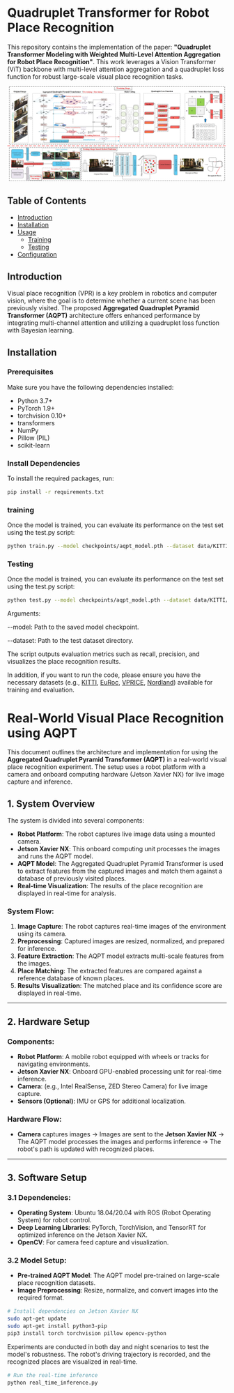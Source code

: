 # Quadruplet Transformer for Robot Place Recognition

This repository contains the implementation of the paper: **"Quadruplet Transformer Modeling with Weighted Multi-Level Attention Aggregation for Robot Place Recognition"**. This work leverages a Vision Transformer (ViT) backbone with multi-level attention aggregation and a quadruplet loss function for robust large-scale visual place recognition tasks.

![alt text](framework.jpg)

## Table of Contents

- [Introduction](#introduction)
- [Installation](#installation)
- [Usage](#usage)
  - [Training](#training)
  - [Testing](#testing)
- [Configuration](#configuration)


## Introduction

Visual place recognition (VPR) is a key problem in robotics and computer vision, where the goal is to determine whether a current scene has been previously visited. The proposed **Aggregated Quadruplet Pyramid Transformer (AQPT)** architecture offers enhanced performance by integrating multi-channel attention and utilizing a quadruplet loss function with Bayesian learning.

## Installation

### Prerequisites

Make sure you have the following dependencies installed:

- Python 3.7+
- PyTorch 1.9+
- torchvision 0.10+
- transformers
- NumPy
- Pillow (PIL)
- scikit-learn

### Install Dependencies

To install the required packages, run:

```bash
pip install -r requirements.txt
```
### training
Once the model is trained, you can evaluate its performance on the test set using the test.py script:
```bash
python train.py --model checkpoints/aqpt_model.pth --dataset data/KITTI/test/
```
### Testing
Once the model is trained, you can evaluate its performance on the test set using the test.py script:
```bash
python test.py --model checkpoints/aqpt_model.pth --dataset data/KITTI/test/
```
Arguments:

--model: Path to the saved model checkpoint.

--dataset: Path to the test dataset directory.

The script outputs evaluation metrics such as recall, precision, and visualizes the place recognition results.
              
In addition, if you want to run the code, please ensure you have the necessary datasets (e.g., [KITTI](https://www.cvlibs.net/datasets/kitti/), [EuRoc](), [VPRICE](), [Nordland](https://nrkbeta.no/2013/01/15/nordlandsbanen-minute-by-minute-season-by-season/)) available for training and evaluation.

# Real-World Visual Place Recognition using AQPT

This document outlines the architecture and implementation for using the **Aggregated Quadruplet Pyramid Transformer (AQPT)** in a real-world visual place recognition experiment. The setup uses a robot platform with a camera and onboard computing hardware (Jetson Xavier NX) for live image capture and inference.

## 1. System Overview

The system is divided into several components:
- **Robot Platform**: The robot captures live image data using a mounted camera.
- **Jetson Xavier NX**: This onboard computing unit processes the images and runs the AQPT model.
- **AQPT Model**: The Aggregated Quadruplet Pyramid Transformer is used to extract features from the captured images and match them against a database of previously visited places.
- **Real-time Visualization**: The results of the place recognition are displayed in real-time for analysis.

### System Flow:
1. **Image Capture**: The robot captures real-time images of the environment using its camera.
2. **Preprocessing**: Captured images are resized, normalized, and prepared for inference.
3. **Feature Extraction**: The AQPT model extracts multi-scale features from the images.
4. **Place Matching**: The extracted features are compared against a reference database of known places.
5. **Results Visualization**: The matched place and its confidence score are displayed in real-time.

---

## 2. Hardware Setup

### Components:
- **Robot Platform**: A mobile robot equipped with wheels or tracks for navigating environments.
- **Jetson Xavier NX**: Onboard GPU-enabled processing unit for real-time inference.
- **Camera**: (e.g., Intel RealSense, ZED Stereo Camera) for live image capture.
- **Sensors (Optional)**: IMU or GPS for additional localization.

### Hardware Flow:
- **Camera** captures images → Images are sent to the **Jetson Xavier NX** → The AQPT model processes the images and performs inference → The robot's path is updated with recognized places.

---

## 3. Software Setup

### 3.1 Dependencies:
- **Operating System**: Ubuntu 18.04/20.04 with ROS (Robot Operating System) for robot control.
- **Deep Learning Libraries**: PyTorch, TorchVision, and TensorRT for optimized inference on the Jetson Xavier NX.
- **OpenCV**: For camera feed capture and visualization.

### 3.2 Model Setup:
- **Pre-trained AQPT Model**: The AQPT model pre-trained on large-scale place recognition datasets.
- **Image Preprocessing**: Resize, normalize, and convert images into the required format.

```bash
# Install dependencies on Jetson Xavier NX
sudo apt-get update
sudo apt-get install python3-pip
pip3 install torch torchvision pillow opencv-python
```
Experiments are conducted in both day and night scenarios to test the model's robustness. The robot's driving trajectory is recorded, and the recognized places are visualized in real-time.

```bash
# Run the real-time inference
python real_time_inference.py
```